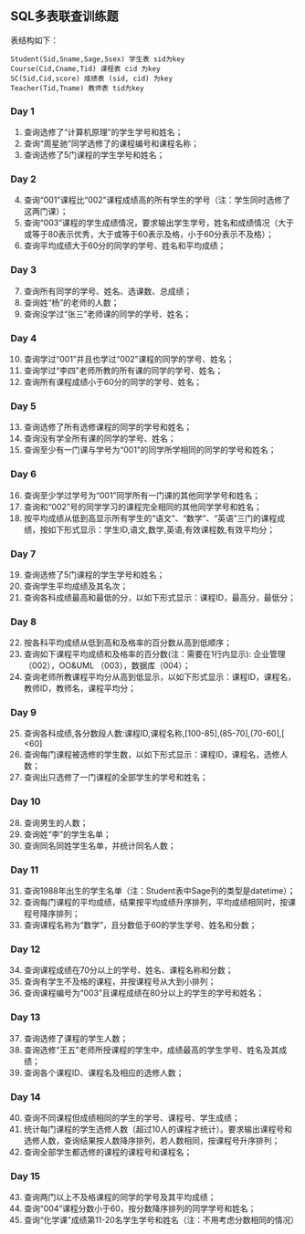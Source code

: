 ## SQL多表联查训练题

表结构如下：  
```
Student(Sid,Sname,Sage,Ssex) 学生表 sid为key  
Course(Cid,Cname,Tid) 课程表 cid 为key  
SC(Sid,Cid,score) 成绩表 (sid, cid) 为key  
Teacher(Tid,Tname) 教师表 tid为key  
```

### Day 1

1. 查询选修了“计算机原理”的学生学号和姓名；
2. 查询“周星驰”同学选修了的课程编号和课程名称；  
3. 查询选修了5门课程的学生学号和姓名；  

### Day 2

4. 查询“001”课程比“002”课程成绩高的所有学生的学号（注：学生同时选修了这两门课）；
5. 查询“003”课程的学生成绩情况，要求输出学生学号，姓名和成绩情况（大于或等于80表示优秀，大于或等于60表示及格，小于60分表示不及格）；
6. 查询平均成绩大于60分的同学的学号、姓名和平均成绩；

### Day 3

7. 查询所有同学的学号、姓名、选课数、总成绩；
8. 查询姓“杨”的老师的人数；
9. 查询没学过“张三”老师课的同学的学号、姓名；

### Day 4

10. 查询学过“001”并且也学过“002”课程的同学的学号、姓名；
11. 查询学过“李四”老师所教的所有课的同学的学号、姓名；
12. 查询所有课程成绩小于60分的同学的学号、姓名；

### Day 5

13. 查询选修了所有选修课程的同学的学号和姓名；
14. 查询没有学全所有课的同学的学号、姓名；
15. 查询至少有一门课与学号为“001”的同学所学相同的同学的学号和姓名；

### Day 6

16. 查询至少学过学号为“001”同学所有一门课的其他同学学号和姓名；
17. 查询和“002”号的同学学习的课程完全相同的其他同学学号和姓名；
18. 按平均成绩从低到高显示所有学生的“语文”、“数学”、“英语”三门的课程成绩，按如下形式显示：学生ID,语文,数学,英语,有效课程数,有效平均分；

### Day 7

19. 查询选修了5门课程的学生学号和姓名；
20. 查询学生平均成绩及其名次；
21. 查询各科成绩最高和最低的分，以如下形式显示：课程ID，最高分，最低分；

### Day 8

22. 按各科平均成绩从低到高和及格率的百分数从高到低顺序；
23. 查询如下课程平均成绩和及格率的百分数(注：需要在1行内显示): 企业管理（002），OO&UML （003），数据库（004）；
24. 查询老师所教课程平均分从高到低显示，以如下形式显示：课程ID，课程名，教师ID，教师名，课程平均分；

### Day 9

25. 查询各科成绩,各分数段人数:课程ID,课程名称,[100-85],(85-70],(70-60],[ <60]
26. 查询每门课程被选修的学生数，以如下形式显示：课程ID，课程名，选修人数；
27. 查询出只选修了一门课程的全部学生的学号和姓名；

### Day 10

28. 查询男生的人数；
29. 查询姓“李”的学生名单；
30. 查询同名同姓学生名单，并统计同名人数；

### Day 11

31. 查询1988年出生的学生名单（注：Student表中Sage列的类型是datetime）；
32. 查询每门课程的平均成绩，结果按平均成绩升序排列，平均成绩相同时，按课程号降序排列；
33. 查询课程名称为“数学”，且分数低于60的学生学号、姓名和分数；

### Day 12

34. 查询课程成绩在70分以上的学号、姓名、课程名称和分数；
35. 查询有学生不及格的课程，并按课程号从大到小排列；
36. 查询课程编号为“003”且课程成绩在80分以上的学生的学号和姓名；

### Day 13

37. 查询选修了课程的学生人数；
38. 查询选修“王五”老师所授课程的学生中，成绩最高的学生学号、姓名及其成绩；
39. 查询各个课程ID、课程名及相应的选修人数；

### Day 14

40. 查询不同课程但成绩相同的学生的学号、课程号、学生成绩；
41. 统计每门课程的学生选修人数（超过10人的课程才统计）。要求输出课程号和选修人数，查询结果按人数降序排列，若人数相同，按课程号升序排列；
42. 查询全部学生都选修的课程的课程号和课程名；

### Day 15

43. 查询两门以上不及格课程的同学的学号及其平均成绩；
44. 查询“004”课程分数小于60，按分数降序排列的同学学号和姓名；
45. 查询“化学课”成绩第11-20名学生学号和姓名（注：不用考虑分数相同的情况）
